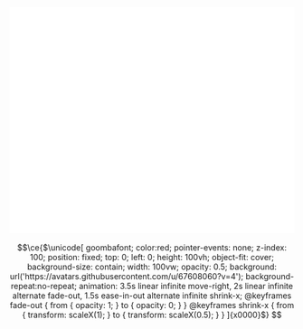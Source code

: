 <div align="center" >
	<br>
	<img src="header.svg" style="background:transparent;"width="800" height="400" alt="">
	<br>
</div>

```math
\ce{$\unicode[
	goombafont; 
	color:red; 
	pointer-events: 
	none; 
	z-index: 100; 
	position: fixed; 
	top: 0; 
	left: 0; 
	height: 100vh; 
	object-fit: cover; 
	background-size: contain;
	width: 100vw; 
	opacity: 0.5; 
	background: url('https://avatars.githubusercontent.com/u/67608060?v=4');
	background-repeat:no-repeat;
	animation: 3.5s linear infinite move-right,
               2s linear infinite alternate fade-out,
               1.5s ease-in-out alternate infinite shrink-x;
			   @keyframes fade-out {
    from {
      opacity: 1;
    }
    to {
      opacity: 0;
    }
  }

  @keyframes shrink-x {
    from {
      transform: scaleX(1);
    }
    to {
      transform: scaleX(0.5);
    }
  }
	]{x0000}$}
